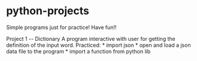 # python-projects
Simple programs just for practice! Have fun!!

Project 1 -- Dictionary
    A program interactive with user for getting the definition of the input word. Practiced:
    * import json
    * open and load a json data file to the program
    * import a function from python lib
